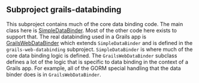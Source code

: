 ## Subproject grails-databinding

This subproject contains much of the core data binding code.  The main class here is
[SimpleDataBinder](./src/main/groovy/grails/databinding/SimpleDataBinder.groovy).  Most of the other code
 here exists to support that.  The real databinding used in a Grails app is
 [GrailsWebDataBinder](../grails-web-databinding/src/main/groovy/grails/web/databinding/WebDataBinding.groovy) which
 extends `SimpleDataBinder` and is defined in the `grails-web-databinding` subproject.  `SimpleDataBinder` is where
 much of the core data binding logic is defined. The `GrailsWebDataBinder` subclass defines a lot of the logic that
  is specific to data binding in the context of a Grails app.  For example, all of the GORM special handling that the
  data binder does is in `GrailsWebDataBinder`.
